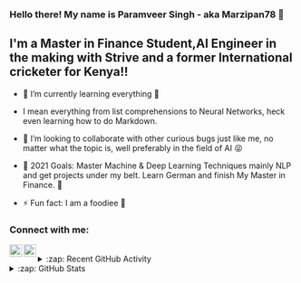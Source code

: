 ### Hello there! My name is Paramveer Singh - aka Marzipan78 👋


## I'm a Master in Finance Student,AI Engineer in the making with Strive and a former International cricketer for Kenya!!


- 🌱 I’m currently learning everything 🤣
- I mean everything from list comprehensions to Neural Networks, heck even learning how to do Markdown.
- 👯 I’m looking to collaborate with other curious bugs just like me, no matter what the topic is, well preferably in the field of AI 😝
- 🥅 2021 Goals: Master Machine & Deep Learning Techniques mainly NLP and get projects under my belt. Learn German and finish My Master in Finance. 🙌

- ⚡ Fun fact: I am a foodiee 🐼


### Connect with me:


[<img align="left" alt="paramveer-singh07 | LinkedIn" width="22px" src="https://cdn.jsdelivr.net/npm/simple-icons@v3/icons/linkedin.svg" />][linkedin]
[<img align="left" alt="a_slygabru/ | Instagram" width="22px" src="https://cdn.jsdelivr.net/npm/simple-icons@v3/icons/instagram.svg" />][instagram]

<br />



<details>
  <summary>:zap: Recent GitHub Activity</summary>
  
<!--START_SECTION:activity-->

<!--END_SECTION:activity-->

</details>

<details>
  <summary>:zap: GitHub Stats</summary>

  <img align="left" alt="Marzipan78's GitHub Stats" src="https://github-readme-stats.codestackr.vercel.app/api?username=Marzipan78&show_icons=true&hide_border=true" />

</details>


[instagram]: https://instagram.com/a_slygabru/
[linkedin]: https://www.linkedin.com/in/paramveer-singh07/
